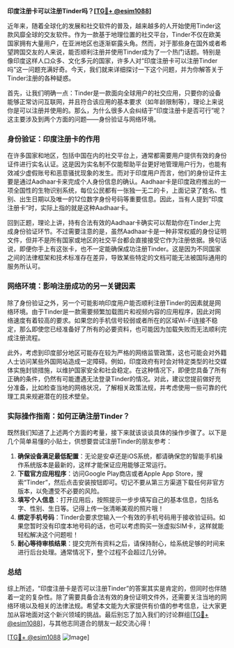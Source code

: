 **印度注册卡可以注册Tinder吗？[[TG💪+ @esim1088](https://t.me/s/esim1088)]**

近年来，随着全球化的发展和社交软件的普及，越来越多的人开始使用Tinder这款风靡全球的交友软件。作为一款基于地理位置的社交平台，Tinder不仅在欧美国家拥有大量用户，在亚洲地区也逐渐崭露头角。然而，对于那些身在国外或者希望跨国交友的人来说，能否顺利注册并使用Tinder成为了一个热门话题。特别是像印度这样人口众多、文化多元的国家，许多人对“印度注册卡可以注册Tinder吗”这一问题充满好奇。今天，我们就来详细探讨一下这个问题，并为你解答关于Tinder注册的各种疑惑。

首先，让我们明确一点：Tinder是一款面向全球用户的社交应用，只要你的设备能够正常访问互联网，并且符合该应用的基本要求（如年龄限制等），理论上来说你是可以注册并使用的。那么，为什么很多人会纠结于“印度注册卡是否可行”呢？这主要涉及到两个方面的问题——身份验证与网络环境。

### 身份验证：印度注册卡的作用

在许多国家和地区，包括中国在内的社交平台上，通常都需要用户提供有效的身份证件进行实名认证。这是因为实名制不仅能帮助平台更好地管理用户行为，也能有效减少虚假账号和恶意骚扰现象的发生。而对于印度用户而言，他们的身份证件主要是通过Aadhaar卡来完成个人身份信息的确认。Aadhaar卡是印度政府推出的一项全国性的生物识别系统，每位公民都有一张独一无二的卡，上面记录了姓名、性别、出生日期以及唯一的12位数字身份号码等重要信息。因此，当有人提到“印度注册卡”时，实际上指的就是这种Aadhaar卡。

回到正题，理论上讲，持有合法有效的Aadhaar卡确实可以帮助你在Tinder上完成身份验证环节。不过需要注意的是，虽然Aadhaar卡是一种非常权威的身份证明文件，但并不是所有国家或地区的社交平台都会直接接受它作为注册依据。换句话说，即便你手上有这张卡，也不一定能确保成功注册Tinder。这是因为不同国家之间的法律框架和技术标准存在差异，导致某些特定的文档可能无法被国际通用的服务所认可。

### 网络环境：影响注册成功的另一关键因素

除了身份验证之外，另一个可能影响印度用户能否顺利注册Tinder的因素就是网络环境。由于Tinder是一款需要频繁加载图片和视频内容的应用程序，因此对网络速度有着较高的要求。如果您的手机信号较弱或者所在的区域Wi-Fi连接不稳定，那么即使您已经准备好了所有的必要资料，也可能因为加载失败而无法顺利完成注册流程。

此外，考虑到印度部分地区可能存在较为严格的网络监管政策，这也可能会对外籍人士访问某些外国网站造成一定障碍。例如，印度政府有时会对特定类型的社交媒体实施封锁措施，以维护国家安全和社会稳定。在这种情况下，即便您具备了所有正确的条件，仍然有可能遭遇无法登录Tinder的情况。对此，建议您提前做好充分准备，比如检查当地的网络状况，了解相关政策法规，并考虑使用一些可靠的代理工具来规避潜在的技术壁垒。

### 实际操作指南：如何正确注册Tinder？

既然我们知道了上述两个方面的考量，接下来就该谈谈具体的操作步骤了。以下是几个简单易懂的小贴士，供想要尝试注册Tinder的朋友参考：

1. **确保设备满足最低配置**：无论是安卓还是iOS系统，都请确保您的智能手机操作系统版本是最新的，这样才能保证应用能够正常运行。
2. **下载官方应用程序**：访问Google Play商店或者Apple App Store，搜索“Tinder”，然后点击安装按钮即可。切记不要从第三方渠道下载任何非官方版本，以免遭受不必要的风险。
3. **填写个人信息**：打开应用后，按照提示一步步填写自己的基本信息，包括名字、性别、生日等。记得上传一张清晰美观的照片哦！
4. **绑定手机号码**：Tinder会要求您输入一个有效的手机号码用于接收验证码。如果您暂时没有印度本地号码的话，也可以考虑购买一张虚拟SIM卡，这样就能轻松解决这个问题啦！
5. **耐心等待审核结果**：提交完所有资料之后，请保持耐心，给系统足够的时间来进行后台处理。通常情况下，整个过程不会超过几分钟。

### 总结

综上所述，“印度注册卡是否可以注册Tinder”的答案其实是肯定的，但同时也伴随着一定的复杂性。除了需要具备合法有效的身份证明文件外，还需要关注当地的网络环境以及相关的法律法规。希望本文能为大家提供有价值的参考信息，让大家更加从容地面对这个新兴领域的挑战。最后别忘了加入我们的讨论群组[[TG💪+ @esim1088](https://t.me/s/esim1088)]，与其他志同道合的朋友一起交流心得！

[[TG💪+ @esim1088](https://t.me/s/esim1088) ![Image](https://i.postimg.cc/4NQfJmqS/Snipaste-2025-05-13-00-14-12.png)]